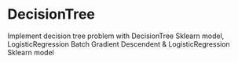 # DecisionTree
Implement decision tree problem with DecisionTree Sklearn model, LogisticRegression Batch Gradient Descendent &amp; LogisticRegression Sklearn model
